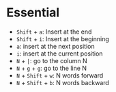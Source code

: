 # Essential
* `Shift` + `a`: Insert at the end
* `Shift` + `i`: Insert at the beginning
* `a`: insert at the next position
* `i`: insert at the current position
* `N` + `|`: go to the column N
* `N` + `g` + `g`: go to the line N
* `N` + `Shift` + `w`: N words forward
* `N` + `Shift` + `b`: N words backward
